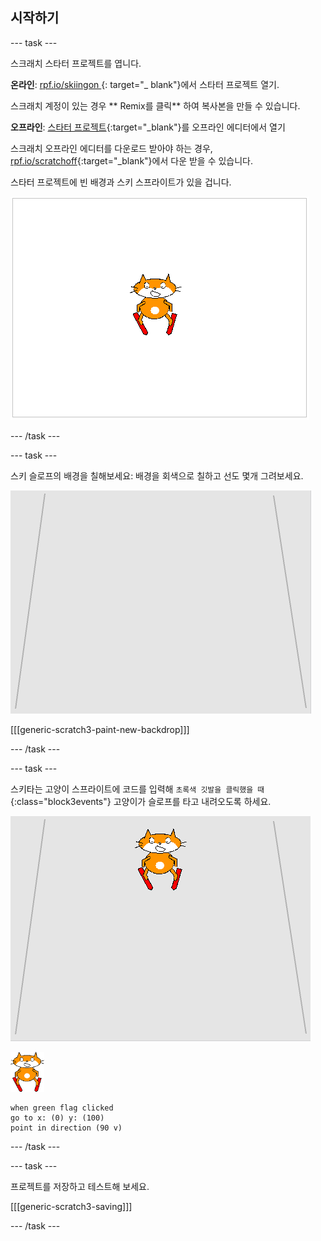 ## 시작하기

--- task ---

스크래치 스타터 프로젝트를 엽니다.

**온라인**: [ rpf.io/skiingon ](http://rpf.io/skiingon){: target="_ blank"}에서 스타터 프로젝트 열기.

스크래치 계정이 있는 경우 ** Remix를 클릭** 하여 복사본을 만들 수 있습니다.

**오프라인**: [스타터 프로젝트](http://rpf.io/p/en/scratch-cat-goes-skiing-go){:target="_blank"}를 오프라인 에디터에서 열기

스크래치 오프라인 에디터를 다운로드 받아야 하는 경우, [rpf.io/scratchoff](http://rpf.io/scratchoff){:target="_blank"}에서 다운 받을 수 있습니다.

스타터 프로젝트에 빈 배경과 스키 스프라이트가 있을 겁니다.

![스타터 프로젝트](images/starter_project.png)

--- /task ---

--- task ---

스키 슬로프의 배경을 칠해보세요: 배경을 회색으로 칠하고 선도 몇개 그려보세요.

![스키 슬로프 배경](images/backdrop.png)

[[[generic-scratch3-paint-new-backdrop]]]

--- /task ---

--- task ---

스키타는 고양이 스프라이트에 코드를 입력해 `초록색 깃발을 클릭했을 때`{:class="block3events"} 고양이가 슬로프를 타고 내려오도록 하세요.

![슬로프에 스키 타는 사람](images/skier_on_the_slope.png)

![스키 타는 사람 스프라이트](images/skier_sprite_small.png)

```blocks3
when green flag clicked
go to x: (0) y: (100)
point in direction (90 v)
```

--- /task ---

--- task ---

프로젝트를 저장하고 테스트해 보세요.

[[[generic-scratch3-saving]]]

--- /task ---
